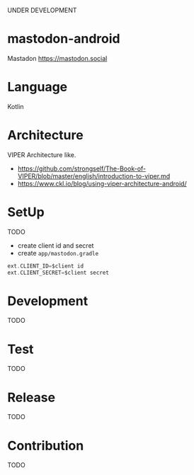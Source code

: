 
UNDER DEVELOPMENT

# mastodon-android

Mastadon  https://mastodon.social

# Language

Kotlin

# Architecture

VIPER Architecture like.

- https://github.com/strongself/The-Book-of-VIPER/blob/master/english/introduction-to-viper.md
- https://www.ckl.io/blog/using-viper-architecture-android/

# SetUp

TODO

- create client id and secret
- create `app/mastodon.gradle`

```groovy
ext.CLIENT_ID=$client id
ext.CLIENT_SECRET=$client secret

```


# Development

TODO

# Test

TODO

# Release

TODO

# Contribution

TODO

